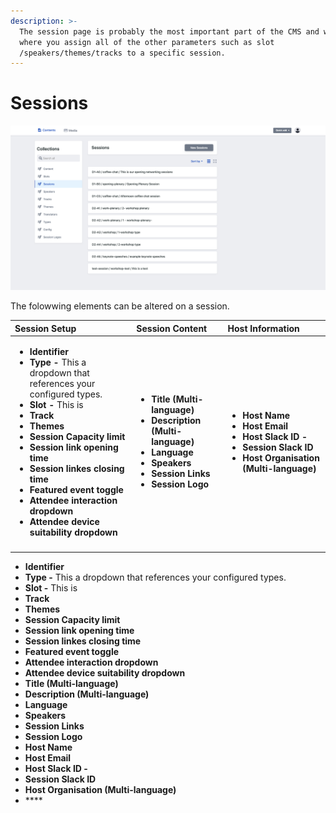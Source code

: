 ```yaml
---
description: >-
  The session page is probably the most important part of the CMS and will be
  where you assign all of the other parameters such as slot
  /speakers/themes/tracks to a specific session.
---
```


# Sessions



![](../.gitbook/assets/screenshot-2021-03-18-at-14.27.30.png)

The folowwing elements can be altered on a session. 

<table>
  <thead>
    <tr>
      <th style="text-align:left">Session Setup</th>
      <th style="text-align:left">Session Content</th>
      <th style="text-align:left">Host Information</th>
    </tr>
  </thead>
  <tbody>
    <tr>
      <td style="text-align:left">
        <p></p>
        <ul>
          <li><b>Identifier</b>
          </li>
          <li><b>Type - </b>This a dropdown that references your configured types.</li>
          <li><b>Slot - </b>This is</li>
          <li><b>Track </b>
          </li>
          <li><b>Themes</b>
          </li>
          <li><b>Session Capacity limit</b>
          </li>
          <li><b>Session link opening time</b>
          </li>
          <li><b>Session linkes closing time</b>
          </li>
          <li><b>Featured event toggle</b>
          </li>
          <li><b>Attendee interaction dropdown</b>
          </li>
          <li><b>Attendee device suitability dropdown</b>
          </li>
        </ul>
      </td>
      <td style="text-align:left">
        <ul>
          <li><b>Title (Multi-language) </b>
          </li>
          <li><b>Description (Multi-language)</b>
          </li>
          <li><b>Language</b>
          </li>
          <li><b>Speakers</b>
          </li>
          <li><b>Session Links</b>
          </li>
          <li><b>Session Logo</b>
          </li>
        </ul>
      </td>
      <td style="text-align:left">
        <ul>
          <li><b>Host Name</b>
          </li>
          <li><b>Host Email </b>
          </li>
          <li><b>Host Slack ID - </b>
          </li>
          <li><b>Session Slack ID</b>
          </li>
          <li><b>Host Organisation (Multi-language)</b>
          </li>
        </ul>
      </td>
    </tr>
    <tr>
      <td style="text-align:left"></td>
      <td style="text-align:left"></td>
      <td style="text-align:left"></td>
    </tr>
  </tbody>
</table>

* **Identifier**
* **Type -** This a dropdown that references your configured types. 
* **Slot -** This is
* **Track** 
* **Themes**
* **Session Capacity limit**
* **Session link opening time**
* **Session linkes closing time**
* **Featured event toggle**
* **Attendee interaction dropdown**
* **Attendee device suitability dropdown**
* **Title \(Multi-language\)** 
* **Description \(Multi-language\)**
* **Language**
* **Speakers**
* **Session Links**
* **Session Logo**
* **Host Name**
* **Host Email** 
* **Host Slack ID -** 
* **Session Slack ID**
* **Host Organisation \(Multi-language\)**
* \*\*\*\*

